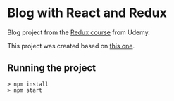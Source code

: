 # Blog with React and Redux

Blog project from the [Redux course](https://www.udemy.com/react-redux/) from Udemy.  

This project was created based on [this one](https://github.com/StephenGrider/ReduxSimpleStarter).

## Running the project

```
> npm install
> npm start
```

